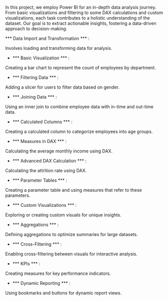 In this project, we employ Power BI for an in-depth data analysis journey. From basic visualizations and filtering to some DAX calculations and custom visualizations, each task contributes to a holistic understanding of the dataset. Our goal is to extract actionable insights, fostering a data-driven approach to decision-making.

*** Data Import and Transformation *** :

Involves loading and transforming data for analysis.

- *** Basic Visualization *** :

Creating a bar chart to represent the count of employees by department.

- *** Filtering Data *** :

Adding a slicer for users to filter data based on gender.

- *** Joining Data *** :

Using an inner join to combine employee data with in-time and out-time data.

- *** Calculated Columns *** :

Creating a calculated column to categorize employees into age groups.

- *** Measures in DAX *** :

Calculating the average monthly income using DAX.

- *** Advanced DAX Calculation *** :

Calculating the attrition rate using DAX.

- *** Parameter Tables *** :

Creating a parameter table and using measures that refer to these parameters.

- *** Custom Visualizations *** :

Exploring or creating custom visuals for unique insights.

- *** Aggregations *** :

Defining aggregations to optimize summaries for large datasets.

- *** Cross-Filtering *** :

Enabling cross-filtering between visuals for interactive analysis.

- *** KPIs *** :

Creating measures for key performance indicators.

- *** Dynamic Reporting *** :

Using bookmarks and buttons for dynamic report views.
